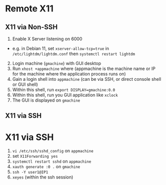 # Remote X11
## X11 via Non-SSH
1. Enable X Server listening on 6000
  - e.g. in Debian 11, set `xserver-allow-tcp=true` in `/etc/lightdm/lightdm.conf` then `systemctl restart lightdm`
2. Login machine (`gmachine`) with GUI desktop
3. Run `xhost +appmachine` where (appmachine is the machine name or IP for the machine where the application process runs on)
4. Gain a login shell into `appmachine` (can be via SSH, or direct console shell or GUI shell)
5. Within this shell, run `export DISPLAY=gmachine:0.0`
6. Within this shell, run you GUI application like `xclock`
7. The GUI is displayed on `gmachine`

## X11 via SSH
# X11 via SSH
1. `vi /etc/ssh/sshd_config` on `appmachine`
2. set `X11Forwarding yes`
3. `systemctl restart sshd` on `appmachine`
4. `xauth generate :0 .` on `gmachine`
4. `ssh -Y user1@IP1`
5. `xeyes` (within the ssh session)
